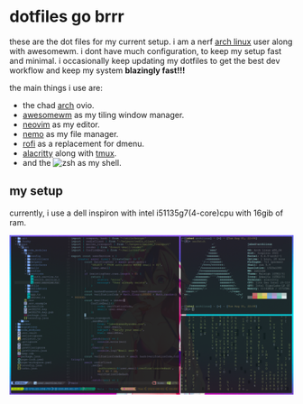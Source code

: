 # dotfiles go brrr

these are the dot files for my current setup. i am a nerf [arch linux](https://archlinux.org) user along with awesomewm. i dont have much configuration, to keep my setup fast and minimal. i occasionally keep updating my dotfiles to get the best dev workflow and keep my system **blazingly fast!!!** 

the main things i use are:

- the chad [arch](https://archlinux.org) ovio.
- [awesomewm](https://awesomewm.org) as my tiling window manager.
- [neovim](https://neovim.io) as my editor.
- [nemo](https://github.com/linuxmint/nemo) as my file manager.
- [rofi](https://github.com/davatorium/rofi) as a replacement for dmenu.
- [alacritty](https://github.com/alacritty/alacritty) along with [tmux](https://github.com/tmux/tmux).
- and the ![zsh](https://zsh.org) as my shell.


## my setup

currently, i use a dell inspiron with intel i51135g7(4-core)cpu with 16gib of ram. 

![pon](./assets/xense.png)
